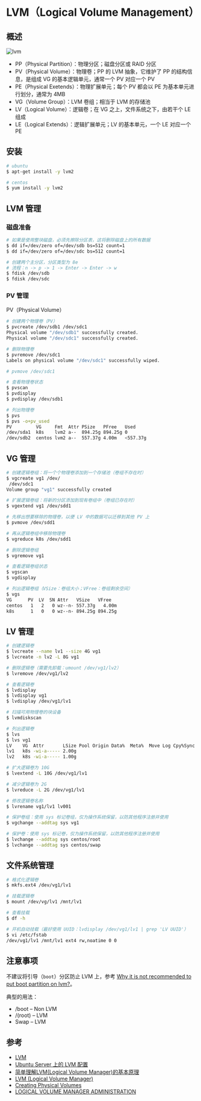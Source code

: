 # LVM（Logical Volume Management）

## 概述

![lvm](../.images/lvm.png)

* PP（Physical Partition）：物理分区；磁盘分区或 RAID 分区
* PV（Physical Volume）：物理卷；PP 的 LVM 抽象，它维护了 PP 的结构信息，是组成 VG 的基本逻辑单元，通常一个 PV 对应一个 PV
* PE（Physical Exetends）：物理扩展单元；每个 PV 都会以 PE 为基本单元进行划分，通常为 4MB
* VG（Volume Group）：LVM 卷组；相当于 LVM 的存储池
* LV（Logical Volume）：逻辑卷；在 VG 之上，文件系统之下，由若干个 LE 组成
* LE（Logical Extends）：逻辑扩展单元；LV 的基本单元，一个 LE 对应一个 PE

## 安装

```bash
# ubuntu
$ apt-get install -y lvm2

# centos
$ yum install -y lvm2
```

## LVM 管理

### 磁盘准备

```bash
# 如果是使用整块磁盘，必须先擦除分区表，这将删除磁盘上的所有数据
$ dd if=/dev/zero of=/dev/sdb bs=512 count=1
$ dd if=/dev/zero of=/dev/sdc bs=512 count=1
```

```bash
# 创建两个主分区，分区类型为 8e
# 流程：n -> p -> 1 -> Enter -> Enter -> w
$ fdisk /dev/sdb
$ fdisk /dev/sdc
```

### PV 管理

PV（Physical Volume）

```bash
# 创建两个物理卷（PV）
$ pvcreate /dev/sdb1 /dev/sdc1
Physical volume "/dev/sdb1" successfully created.
Physical volume "/dev/sdc1" successfully created.
```

```bash
# 删除物理卷
$ pvremove /dev/sdc1
Labels on physical volume "/dev/sdc1" successfully wiped.

# pvmove /dev/sdc1
```

```bash
# 查看物理卷状态
$ pvscan
$ pvdisplay
$ pvdisplay /dev/sdb1

# 列出物理卷
$ pvs
$ pvs -o+pv_used
PV         VG     Fmt  Attr PSize   PFree   Used
/dev/sda1  k8s    lvm2 a--  894.25g 894.25g 0
/dev/sdb2  centos lvm2 a--  557.37g 4.00m   <557.37g
```

## VG 管理

```bash
# 创建逻辑卷组：将一个个物理卷添加到一个存储池（卷组不存在时）
$ vgcreate vg1 /dev/
 /dev/sdc1
Volume group "vg1" successfully created
```

```bash
# 扩展逻辑卷组：将新的分区添加到现有卷组中（卷组已存在时）
$ vgextend vg1 /dev/sdd1
```

```bash
# 先移出想要移除的物理卷，以便 LV 中的数据可以迁移到其他 PV 上
$ pvmove /dev/sdd1

# 再从逻辑卷组中移除物理卷
$ vgreduce k8s /dev/sdd1
```

```bash
# 删除逻辑卷组
$ vgremove vg1
```

```bash
# 查看逻辑卷组状态
$ vgscan
$ vgdisplay

# 列出逻辑卷组（VSize：卷组大小；VFree：卷组剩余空间）
$ vgs
VG      PV  LV  SN Attr   VSize   VFree
centos   1   2   0 wz--n- 557.37g   4.00m
k8s      1   0   0 wz--n- 894.25g 894.25g
```

## LV 管理

```bash
# 创建逻辑卷
$ lvcreate --name lv1 --size 4G vg1
$ lvcreate -n lv2 -L 8G vg1
```

```bash
# 删除逻辑卷（需要先卸载：umount /dev/vg1/lv2）
$ lvremove /dev/vg1/lv2
```

```bash
# 查看逻辑卷
$ lvdisplay
$ lvdisplay vg1
$ lvdisplay /dev/vg1/lv1

# 扫描可用物理卷的块设备
$ lvmdiskscan

# 列出逻辑卷
$ lvs
$ lvs vg1
LV    VG  Attr       LSize Pool Origin Data%  Meta%  Move Log Cpy%Sync Convert
lv1   k8s -wi-a----- 2.00g
lv2   k8s -wi-a----- 1.00g
```

```bash
# 扩大逻辑卷为 10G
$ lvextend -L 10G /dev/vg1/lv1
```

```bash
# 减少逻辑卷为 2G
$ lvreduce -L 2G /dev/vg1/lv1
```

```bash
# 修改逻辑卷名称
$ lvrename vg1/lv1 lv001
```

```bash
# 保护卷组：使用 sys 标记卷组，仅为操作系统保留，以防其他程序注册并使用
$ vgchange --addtag sys vg1

# 保护卷：使用 sys 标记卷，仅为操作系统保留，以防其他程序注册并使用
$ lvchange --addtag sys centos/root
$ lvchange --addtag sys centos/swap
```

## 文件系统管理

```bash
# 格式化逻辑卷
$ mkfs.ext4 /dev/vg1/lv1

# 挂载逻辑卷
$ mount /dev/vg/lv1 /mnt/lv1

# 查看挂载
$ df -h
```

```bash
# 开机自动挂载（最好使用 UUID：lvdisplay /dev/vg1/lv1 | grep 'LV UUID'）
$ vi /etc/fstab
/dev/vg1/lv1 /mnt/lv1 ext4 rw,noatime 0 0
```

## 注意事项

不建议将引导（`boot`）分区防止 LVM 上，参考 [Why it is not recommended to put boot partition on lvm?](https://unix.stackexchange.com/questions/199586/why-it-is-not-recommended-to-put-boot-partition-on-lvm)。

典型的用法：

* /boot – Non LVM
* /(root) – LVM
* Swap – LVM

## 参考

* [LVM](https://wiki.archlinux.org/index.php/LVM_(%E7%AE%80%E4%BD%93%E4%B8%AD%E6%96%87))
* [Ubuntu Server 上的 LVM 配置](http://www.cnblogs.com/yasmi/articles/4835644.html)
* [简单理解LVM(Logical Volume Manager)的基本原理](https://blog.csdn.net/ustc_dylan/article/details/7878284)
* [LVM (Logical Volume Manager)](https://www.centos.org/docs/5/html/Deployment_Guide-en-US/ch-lvm.html)
* [Creating Physical Volumes](https://www.centos.org/docs/5/html/Cluster_Logical_Volume_Manager/physvol_create.html)
* [LOGICAL VOLUME MANAGER ADMINISTRATION](https://access.redhat.com/documentation/en-us/red_hat_enterprise_linux/5/html/logical_volume_manager_administration/)